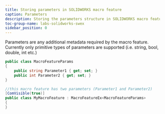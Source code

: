 ```yaml
---
title: Storing parameters in SOLIDWORKS macro feature
caption: Parameters
description: Storing the parameters structure in SOLIDWORKS macro feature using SwEx.MacroFeature framework
toc-group-name: labs-solidworks-swex
sidebar_position: 0
---
```

Parameters are any additional metadata required by the macro feature. Currently only primitive types of parameters are supported (i.e. string, bool, double, int etc.)

~~~ cs
public class MacroFeatureParams
{
    public string Parameter1 { get; set; }
    public int Parameter2 { get; set; }
}

//this macro feature has two parameters (Parameter1 and Parameter2)
[ComVisible(true)]
public class MyMacroFeature : MacroFeatureEx<MacroFeatureParams>
{
}
~~~